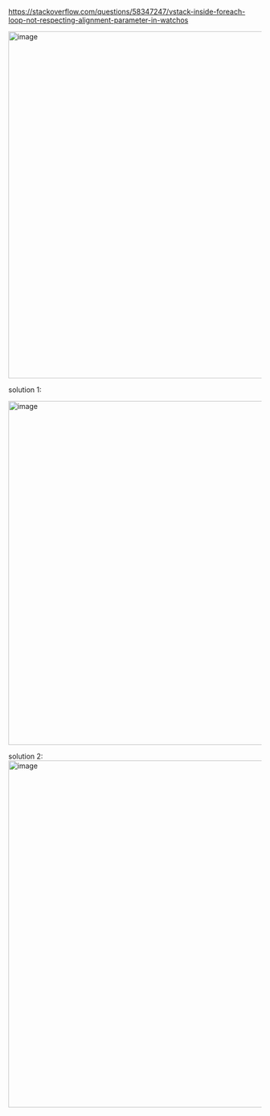 https://stackoverflow.com/questions/58347247/vstack-inside-foreach-loop-not-respecting-alignment-parameter-in-watchos

<img width="691" alt="image" src="https://user-images.githubusercontent.com/81428296/228713777-362e8b3b-eb29-48fe-8b56-9fc7c3d16465.png">


solution 1:

<img width="685" alt="image" src="https://user-images.githubusercontent.com/81428296/228713974-e7693d70-52a0-4b9b-bb10-044a37ff4f2d.png">


solution 2:
<img width="691" alt="image" src="https://user-images.githubusercontent.com/81428296/228714009-d886d32d-7598-43b4-acc4-fdc9c5e1cb61.png">
